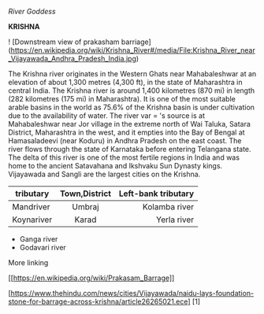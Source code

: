 *River Goddess*

**KRISHNA**

! [Downstream view of prakasham barriage] (https://en.wikipedia.org/wiki/Krishna_River#/media/File:Krishna_River_near_Vijayawada_Andhra_Pradesh_India.jpg)

The Krishna river originates in the Western Ghats near Mahabaleshwar at an elevation of about 1,300 metres (4,300 ft), in the state of Maharashtra in central India. The Krishna river is around 1,400 kilometres (870 mi) in length (282 kilometres (175 mi) in Maharashtra). It is one of the most suitable arable basins in the world as 75.6% of the Krishna basin is under cultivation due to the availability of water. The river
var = 's source is at Mahabaleshwar near Jor village in the extreme north of Wai Taluka, Satara District, Maharashtra in the west, and it empties into the Bay of Bengal at Hamasaladeevi (near Koduru) in Andhra Pradesh on the east coast. The river flows through the state of Karnataka before entering Telangana state. The delta of this river is one of the most fertile regions in India and was home to the ancient Satavahana and Ikshvaku Sun Dynasty kings. Vijayawada and Sangli are the largest cities on the Krishna.

|tributary | Town,District | Left-bank tributary|
|----------------------| :-------------: |   ----------------:|
|Mandriver            | Umbraj       | Kolamba river |
| Koynariver          | Karad        | Yerla river|
* Ganga river
* Godavari river

More linking

[[https://en.wikipedia.org/wiki/Prakasam_Barrage]]

[https://www.thehindu.com/news/cities/Vijayawada/naidu-lays-foundation-stone-for-barrage-across-krishna/article26265021.ece] [1]



